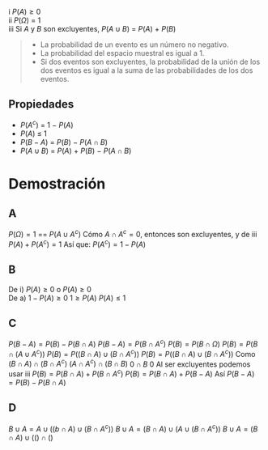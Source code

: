 i $P(A)\geq 0$  
ii $P(\Omega)\ =\ 1$  
iii Si $A$ y $B$ son excluyentes, $P(A\cup B)\ =\ P(A)\ +\ P(B)$

> - La probabilidad de un evento es un número no negativo.
> - La probabilidad del espacio muestral es igual a 1.
> - Si dos eventos son excluyentes, la probabilidad de la unión de los dos eventos es igual a la suma de las probabilidades de los dos eventos.

## Propiedades

- $P(A^c)\ =\ 1\ -\ P(A)$
- $P(A)\ \leq\ 1$
- $P(B-A)\ =\ P(B)\ -\ P(A\cap B)$
- $P(A\cup B)\ =\ P(A)\ +\ P(B)\ -\ P(A\cap B)$
# Demostración
## A
$P(\Omega)=1$ == $P(A\cup A^c)$
Cómo $A\cap A^c = 0$, entonces son excluyentes, y de iii
$P(A)+P(A^c)=1$
Así que:
$P(A^c)=1-P(A)$
## B
De i) $P(A)\geq 0$ o $P(A)\geq 0$  
De a) 
$1-P(A)\geq 0$
$1\geq P(A)$
$P(A) \leq 1$
## C
$P(B-A)=P(B) - P(B \cap A)$
$P(B-A)=P(B\cap A^c)$
$P(B)=P(B\cap \Omega)$
$P(B)=P(B\cap (A\cup A^c))$
$P(B)=P((B\cap A) \cup (B\cap A^c))$
$P(B)=P((B\cap A) \cup (B\cap A^c))$
Como $(B\cap A) \cap (B\cap A^c)$
$(A\cap A^c)\cap (B\cap B)$
$0 \cap B$
$0$
Al ser excluyentes podemos usar iii
$P(B)=P(B\cap A) + P(B\cap A^c)$
$P(B)=P(B\cap A) + P(B-A)$
Así $P(B-A)=P(B)-P(B\cap A)$
## D
$B\cup A = A\cup ((b\cap A)\cup (B\cap A^c))$
$B\cup A = (B\cap A)\cup (A\cup (B\cap A^c))$
$B\cup A = (B\cap A)\cup (()\cap ()$